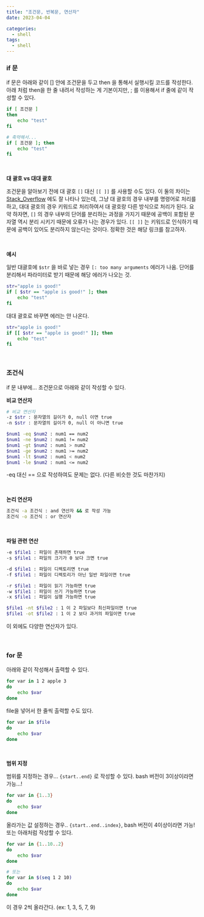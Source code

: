 ```yaml
---
title: "조건문, 반복문, 연산자"
date: 2023-04-04

categories:
  - shell
tags:
  - shell
---
```



### if 문

if 문은 아래와 같이 [] 안에 조건문을 두고 then 을 통해서 실행시킬 코드를 작성한다. 아래 처럼 then을 한 줄 내려서 작성하는 게 기본이지만, ; 를 이용해서 if 줄에 같이 작성할 수 있다.

```bash
if [ 조건문 ]
then
	echo "test"
fi

# 축약해서...
if [ 조건문 ]; then
	echo "test"
fi
```

<br>

**대 괄호 vs 대대 괄호**

조건문을 알아보기 전에 대 괄호 `[]` 대신 `[[ ]]` 를 사용할 수도 있다.  이 둘의 차이는 [Stack_Overflow](https://stackoverflow.com/questions/3427872/whats-the-difference-between-and-in-bash/3427931#3427931) 에도 잘 나타나 있는데, 그냥 대 괄호의 경우 내부를 명령어로 처리를 하고, 대대 괄호의 경우 키워드로 처리하여서 대 괄호랑 다른 방식으로 처리가 된다.  요약 하자면, `[]` 의 경우 내부의 단어를 분리하는 과정을 가지기 때문에 공백이 포함된 문자열 역시 분리 시키기 때문에 오류가 나는 경우가 있다.  `[[ ]]` 는 키워드로 인식하기 때문에 공백이 있어도 분리하지 않는다는 것이다. 정확한 것은 해당 링크를 참고하자.

<br>

**예시**

일반 대괄호에 `$str` 을 바로 넣는 경우 `[: too many arguments` 에러가 나옴. 단어를 분리해서 파라미터로 받기 때문에 해당 에러가 나오는 것.

```bash
str="apple is good!"
if [ $str == "apple is good!" ]; then
	echo "test"
fi
```

대대 괄호로 바꾸면 에러는 안 나온다.

```bash
str="apple is good!"
if [[ $str == "apple is good!" ]]; then
	echo "test"
fi
```

<br>

### **조건식**

if 문 내부에… 조건문으로 아래와 같이 작성할 수 있다.

**비교 연산자**

```bash
# 비교 연산자
-z $str : 문자열의 길이가 0, null 이면 true
-n $str : 문자열의 길이가 0, null 이 아니면 true

$num1 -eq $num2 : num1 == num2 
$num1 -ne $num2 : num1 != num2 
$num1 -gt $num2 : num1 > num2
$num1 -ge $num2 : num1 >= num2
$num1 -lt $num2 : num1 < num2
$num1 -le $num2 : num1 <= num2
```

-eq 대신 == 으로 작성하여도 문제는 없다. (다른 비슷한 것도 마찬가지)

<br>

**논리 연산자**

```bash
조건식 -a 조건식 : and 연산자 && 로 작성 가능
조건식 -o 조건식 : or 연산자
```

<br>

**파일 관련 연산**

```bash
-e $file1 : 파일이 존재하면 true
-s $file1 : 파일의 크기가 0 보다 크면 true

-d $file1 : 파일이 디렉토리면 true
-f $file1 : 파일이 디렉토리가 아닌 일반 파일이면 true

-r $file1 : 파일이 읽기 가능하면 true
-w $file1 : 파일이 쓰기 가능하면 true
-x $file1 : 파일이 실행 가능하면 true

$file1 -nt $file2 : 1 이 2 파일보다 최신파일이면 true
$file1 -ot $file2 : 1 이 2 보다 과거의 파일이면 true
```

이 외에도 다양한 연산자가 있다.

<br>

### for 문

아래와 같이 작성해서 출력할 수 있다.

```bash
for var in 1 2 apple 3
do
    echo $var
done
```

file을 넣어서 한 줄씩 출력할 수도 있다.

```bash
for var in $file
do
    echo $var
done
```

<br>

**범위 지정**

범위를 지정하는 경우… `{start..end}` 로 작성할 수 있다. bash 버전이 3이상이라면 가능…!

```bash
for var in {1..3}
do
    echo $var
done
```

올라가는 값 설정하는 경우.. `{start..end..index}`, bash 버전이 4이상이라면 가능! 또는 아래처럼 작성할 수 있다.

```bash
for var in {1..10..2}
do
    echo $var
done

# 또는
for var in $(seq 1 2 10)
do
    echo $var
done
```

이 경우 2씩 올라간다. (ex: 1, 3, 5, 7, 9)

<br>
<br>
